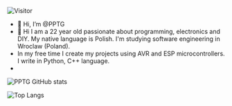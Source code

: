 ![Visitor](https://visitor-badge.laobi.icu/badge?page_id=PPTG.OtaMultiUpdate)
- 👋 Hi, I’m @PPTG 
- 👀 Hi I am a 22 year old passionate about programming, electronics and DIY. My native language is Polish. I'm studying software engineering in Wroclaw (Poland).
- In my free time I create my projects using AVR and ESP microcontrollers.
  I write in Python, C++ language.
- 


![PPTG GitHub stats](https://github-readme-stats.vercel.app/api?username=PPTG&theme=tokyonight&show_icons=true)

![Top Langs](https://github-readme-stats.vercel.app/api/top-langs/?username=PPTG&layout=compact)




<!---
PPTG/PPTG is a ✨ special ✨ repository because its `README.md` (this file) appears on your GitHub profile.
You can click the Preview link to take a look at your changes.
--->
